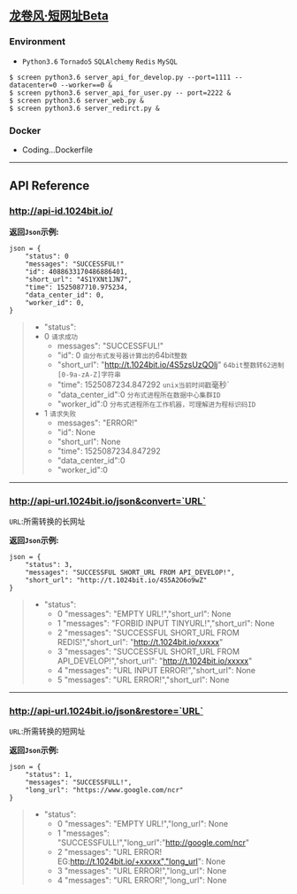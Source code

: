 ## [龙卷风·短网址Beta](http:tinyurl.1024bit.io)

### Environment
- `Python3.6` `Tornado5` `SQLAlchemy` `Redis` `MySQL`

```
$ screen python3.6 server_api_for_develop.py --port=1111 --datacenter=0 --worker==0 &
$ screen python3.6 server_api_for_user.py -- port=2222 &
$ screen python3.6 server_web.py &
$ screen python3.6 server_redirct.py &
```

### Docker
- Coding...Dockerfile

---

## API Reference

### http://api-id.1024bit.io/

**返回`Json`示例:**

```
json = {
	"status": 0
	"messages": "SUCCESSFUL!"
	"id": 4088633170486886401,
	"short_url": "4S1YXNt1JN7",
	"time": 1525087710.975234,
	"data_center_id": 0,
	"worker_id": 0,
}
```

> -  "status":
>	- 0 `请求成功`
>		- messages": "SUCCESSFUL!"
>		- "id": 0 `由分布式发号器计算出的`64bit`整数`
> 		- "short_url": "http://t.1024bit.io/4S5zsUzQOlj" `64bit整数转62进制[0-9a-zA-Z]字符串`
>		- "time": 1525087234.847292 `unix当前时间戳`毫秒`
>		- "data_center_id":0 `分布式进程所在数据中心集群ID`
> 		- "worker_id":0 `分布式进程所在工作机器，可理解进为程标识码ID`
>	- 1 `请求失败`
>		- messages": "ERROR!"
>		- "id": None
> 		- "short_url": None
>		- "time": 1525087234.847292
>		- "data_center_id":0
> 		- "worker_id":0


---

### http://api-url.1024bit.io/json&convert=`URL`

`URL`:所需转换的长网址

**返回`Json`示例:**

```
json = {
	"status": 3,
	"messages": "SUCCESSFUL SHORT_URL FROM API_DEVELOP!",
	"short_url": "http://t.1024bit.io/4S5A2O6o9wZ"
}
```
> - "status":
>	- 0 "messages": "EMPTY URL!","short_url": None
>	- 1 "messages": "FORBID INPUT TINYURL!","short_url": None
>	- 2 "messages": "SUCCESSFUL SHORT_URL FROM REDIS!","short_url": "http://t.1024bit.io/xxxxx"
>	- 3 "messages": "SUCCESSFUL SHORT_URL FROM API_DEVELOP!","short_url": "http://t.1024bit.io/xxxxx"
>	- 4 "messages": "URL INPUT ERROR!","short_url": None
>	- 5 "messages": "URL ERROR!","short_url": None

---

### http://api-url.1024bit.io/json&restore=`URL`

`URL`:所需转换的短网址

**返回`Json`示例:**

```
json = {
	"status": 1,
	"messages": "SUCCESSFULL!",
	"long_url": "https://www.google.com/ncr"
}
```
> - "status":
>	- 0 "messages": "EMPTY URL!","long_url": None
> 	- 1 "messages": "SUCCESSFULL!","long_url":"http://google.com/ncr"
> 	- 2 "messages": "URL ERROR! EG:http://t.1024bit.io/+xxxxx","long_url": None
>	- 3 "messages": "URL ERROR!","long_url": None
>	- 4 "messages": "URL ERROR!","long_url": None



